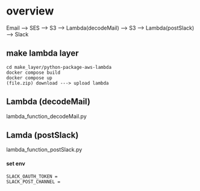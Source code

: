 # overview

Email --> SES --> S3 --> Lambda(decodeMail) --> S3 --> Lambda(postSlack) --> Slack

## make lambda layer

```
cd make_layer/python-package-aws-lambda
docker compose build
docker compose up
(file.zip) download ---> upload lambda
```


## Lambda (decodeMail)

lambda_function_decodeMail.py


## Lamda (postSlack)

lambda_function_postSlack.py

#### set env

```
SLACK_OAUTH_TOKEN =
SLACK_POST_CHANNEL =
``````